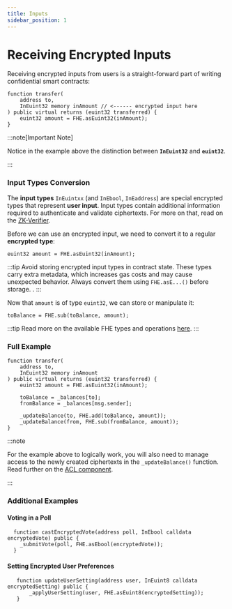 ```yaml
---
title: Inputs
sidebar_position: 1
---
```


# Receiving Encrypted Inputs

Receiving encrypted inputs from users is a straight-forward part of writing confidential smart contracts:


```sol
function transfer(
    address to,
    InEuint32 memory inAmount // <------ encrypted input here
) public virtual returns (euint32 transferred) {
    euint32 amount = FHE.asEuint32(inAmount);
}
```

:::note[Important Note]

Notice in the example above the distinction between **`InEuint32`** and **`euint32`**.

:::

### Input Types Conversion

The **input types** `InEuintxx` (and `InEbool`, `InEaddress`) are special encrypted types that represent **user input**. Input types contain additional information required to authenticate and validate ciphertexts. For more on that, read on the [ZK-Verifier](../architecture/internal-utilities/verifier.md).

Before we can use an encrypted input, we need to convert it to a regular **encrypted type**:

```sol
euint32 amount = FHE.asEuint32(inAmount);
```

:::tip
Avoid storing encrypted input types in contract state. These types carry extra metadata, which increases gas costs and may cause unexpected behavior. Always convert them using `FHE.asE...()` before storage. .
:::

Now that `amount` is of type `euint32`, we can store or manipulate it:

```sol
toBalance = FHE.sub(toBalance, amount);
```

:::tip
Read more on the available FHE types and operations [here](./fhe-encrypted-operations.md).
:::

### Full Example

```sol
function transfer(
    address to,
    InEuint32 memory inAmount
) public virtual returns (euint32 transferred) {
    euint32 amount = FHE.asEuint32(inAmount);

    toBalance = _balances[to];
    fromBalance = _balances[msg.sender];

    _updateBalance(to, FHE.add(toBalance, amount));
    _updateBalance(from, FHE.sub(fromBalance, amount));
}
```

:::note

For the example above to logically work, you will also need to manage access to the newly created ciphertexts in the `_updateBalance()` function. Read further on the [ACL component](acl-mechanism.md).

:::

### Additional Examples

#### Voting in a Poll

```solidity
  function castEncryptedVote(address poll, InEbool calldata encryptedVote) public {
    _submitVote(poll, FHE.asEbool(encryptedVote));
  }
```

#### Setting Encrypted User Preferences

```solidity
   function updateUserSetting(address user, InEuint8 calldata encryptedSetting) public {
       _applyUserSetting(user, FHE.asEuint8(encryptedSetting));
   }
```
